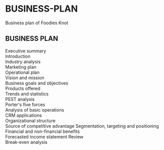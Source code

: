 # BUSINESS-PLAN
Business plan of Foodies Knot 
## BUSINESS PLAN	
Executive summary	
Introduction	
Industry analysis	
Marketing plan	
Operational plan	
Vision and mission	
Business goals and objectives	
Products offered	
Trends and statistics	
PEST analysis	
Porter's five forces	
Analysis of basic operations	
CRM applications	
Organizational structure	
Source of competitive advantage	
Segmentation, targeting and positioning	
Financial and non-financial benefits	
Forecasted income statement Review	
Break-even analysis	
